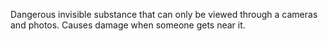 Dangerous invisible substance that can only be viewed through a cameras and photos.
Causes damage when someone gets near it.